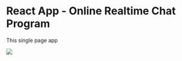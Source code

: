 # React App - Online Realtime Chat Program

This single page app 

<img src="https://github.com/rebeccachoo/react-chatting-app/blob/main/ezgif.com-gif-maker.gif?raw=true" />
